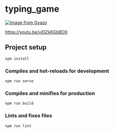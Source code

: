 # typing_game

[![Image from Gyazo](https://i.gyazo.com/055d45f8f5f6878fa0fc8a125d71ce30.gif)](https://gyazo.com/055d45f8f5f6878fa0fc8a125d71ce30)

https://youtu.be/vjDZkKGbBO0

## Project setup

```
npm install
```

### Compiles and hot-reloads for development

```
npm run serve
```

### Compiles and minifies for production

```
npm run build
```

### Lints and fixes files

```
npm run lint
```
